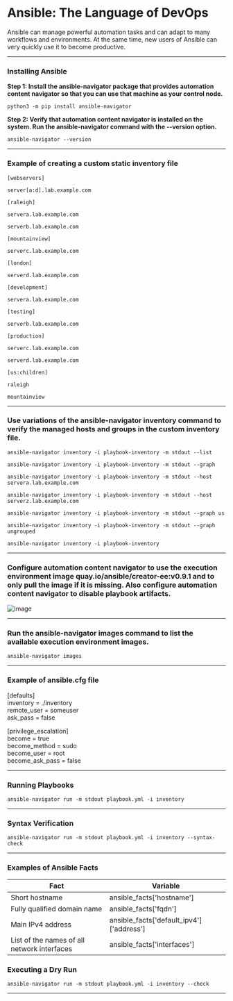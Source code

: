 # Ansible: The Language of DevOps
Ansible can manage powerful automation tasks and can adapt to many workflows and environments. At the same time, new users of Ansible can very quickly use it to become productive.

---

### Installing Ansible 
**Step 1:  Install the ansible-navigator package that provides automation content navigator so that you can use that machine as your control node.**

`python3 -m pip install ansible-navigator`

**Step 2: Verify that automation content navigator is installed on the system. Run the ansible-navigator command with the --version option.**

`ansible-navigator --version`

---

### Example of creating a custom static inventory file

`[webservers]`

`server[a:d].lab.example.com`   

`[raleigh]`

`servera.lab.example.com`

`serverb.lab.example.com`   

`[mountainview]`

`serverc.lab.example.com`

`[london]`

`serverd.lab.example.com`

`[development]`

`servera.lab.example.com`

`[testing]`

`serverb.lab.example.com`

`[production]`

`serverc.lab.example.com`

`serverd.lab.example.com`

`[us:children]`

`raleigh`

`mountainview`

---

### Use variations of the ansible-navigator inventory command to verify the managed hosts and groups in the custom inventory file.

`ansible-navigator inventory -i playbook-inventory -m stdout --list `

`ansible-navigator inventory -i playbook-inventory -m stdout --graph`

`ansible-navigator inventory -i playbook-inventory -m stdout --host servera.lab.example.com`

`ansible-navigator inventory -i playbook-inventory -m stdout --host serverz.lab.example.com`

`ansible-navigator inventory -i playbook-inventory -m stdout --graph us`

`ansible-navigator inventory -i playbook-inventory -m stdout --graph ungrouped`

`ansible-navigator inventory -i playbook-inventory`

---

### Configure automation content navigator to use the execution environment image quay.io/ansible/creator-ee:v0.9.1 and to only pull the image if it is missing. Also configure automation content navigator to disable playbook artifacts.

![image](https://github.com/saurabhkothawade01/ansible-practice-mini-projects/assets/68688738/a11b71be-1897-4464-98ff-893699fd8ade)

---

### Run the ansible-navigator images command to list the available execution environment images.

`ansible-navigator images`

---

### Example of ansible.cfg file

[defaults]  
inventory = ./inventory  
remote_user = someuser  
ask_pass = false  


[privilege_escalation]  
become = true  
become_method = sudo  
become_user = root  
become_ask_pass = false  

---

### Running Playbooks

`ansible-navigator run -m stdout playbook.yml -i inventory`

---

### Syntax Verification

`ansible-navigator run -m stdout playbook.yml -i inventory --syntax-check`

---

### Examples of Ansible Facts

| Fact | Variable |
| ----------- | ----------- |
| Short hostname | ansible_facts['hostname'] |
| Fully qualified domain name | ansible_facts['fqdn'] |
| Main IPv4 address| ansible_facts['default_ipv4']['address'] |
| List of the names of all network interfaces | ansible_facts['interfaces'] |


### Executing a Dry Run

`ansible-navigator run -m stdout playbook.yml -i inventory --check`

---

